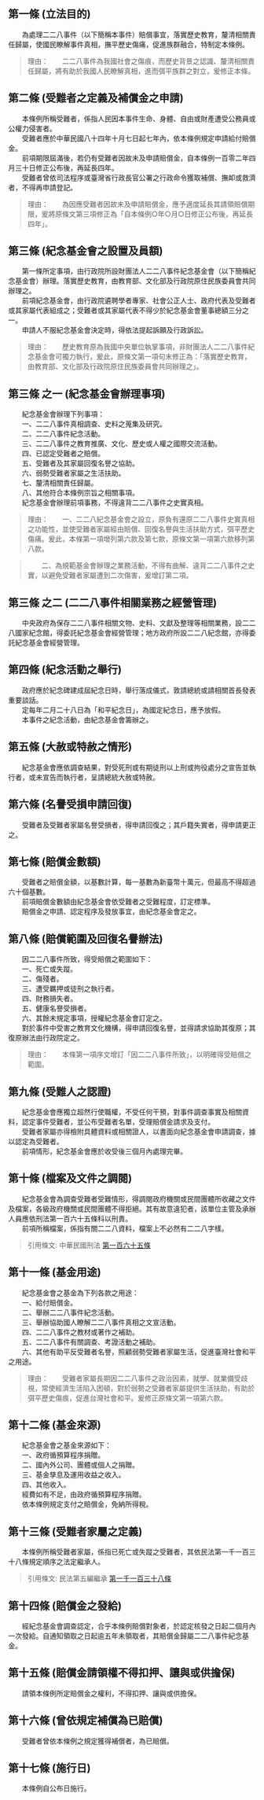 第一條 (立法目的)
-----------------
　　為處理二二八事件（以下簡稱本事件）賠償事宜，落實歷史教育，釐清相關責任歸屬，使國民瞭解事件真相，撫平歷史傷痛，促進族群融合，特制定本條例。  
> 理由：　　二二八事件為我國社會之傷痕，而歷史背景之認識、釐清相關責任歸屬，將有助於我國人民瞭解真相，進而弭平族群之對立，爰修正本條。



第二條 (受難者之定義及補償金之申請)
-----------------------------------
　　本條例所稱受難者，係指人民因本事件生命、身體、自由或財產遭受公務員或公權力侵害者。  
　　受難者應於中華民國八十四年十月七日起七年內，依本條例規定申請給付賠償金。  
　　前項期限屆滿後，若仍有受難者因故未及申請賠償金，自本條例一百零二年四月三十日修正公布後，再延長四年。  
　　受難者曾依司法程序或臺灣省行政長官公署之行政命令獲取補償、撫卹或救濟者，不得再申請登記。  
> 理由：　　為因應受難者因故未及申請賠償金，應予適度延長其請領賠償期限，爰將原條文第三項修正為「自本條例○年○月○日修正公布後，再延長四年」。



第三條 (紀念基金會之設置及員額)
-------------------------------
　　第一條所定事項，由行政院所設財團法人二二八事件紀念基金會（以下簡稱紀念基金會）辦理。落實歷史教育，由教育部、文化部及行政院原住民族委員會共同辦理之。  
　　前項紀念基金會，由行政院遴聘學者專家、社會公正人士、政府代表及受難者或其家屬代表組成之；受難者或其家屬代表不得少於紀念基金會董事總額三分之一。  
　　申請人不服紀念基金會決定時，得依法提起訴願及行政訴訟。  
> 理由：　　歷史教育原為我國中央單位執掌事項，非財團法人二二八事件紀念基金會可獨力執行，爰此，原條文第一項句末修正為：「落實歷史教育，由教育部、文化部及行政院原住民族委員會共同辦理之｣。



第三條 之一 (紀念基金會辦理事項)
--------------------------------
　　紀念基金會辦理下列事項：  
　　一、二二八事件真相調查、史料之蒐集及研究。  
　　二、二二八事件紀念活動。  
　　三、二二八事件之教育推廣、文化、歷史或人權之國際交流活動。  
　　四、已認定受難者之賠償。  
　　五、受難者及其家屬回復名譽之協助。  
　　六、弱勢受難者家屬之生活扶助。  
　　七、釐清相關責任歸屬。  
　　八、其他符合本條例宗旨之相關事項。  
　　紀念基金會辦理前項事務，不得違背二二八事件之史實真相。  
> 理由：　　一、二二八紀念基金會之設立，原負有還原二二八事件史實真相之功能性，並使受難者家屬經由賠償、回復名譽與生活扶助方式，弭平歷史傷痛。爰此，本條第一項增列第六款及第七款，原條文第一項第六款移列第八款。

> 　　二、為規範基金會辦理之業務活動，不得有曲解、違背二二八事件之史實，以避免受難者家屬遭到二次傷害，爰增訂第二項。



第三條 之二 (二二八事件相關業務之經營管理)
------------------------------------------
　　中央政府為保存二二八事件相關文物、史料、文獻及整理等相關業務，設二二八國家紀念館，得委託紀念基金會經營管理；地方政府所設二二八紀念館，亦得委託紀念基金會經營管理。  


第四條 (紀念活動之舉行)
-----------------------
　　政府應於紀念碑建成屆紀念日時，舉行落成儀式，敦請總統或請相關首長發表重要談話。  
　　定每年二月二十八日為「和平紀念日」，為國定紀念日，應予放假。  
　　本事件之紀念活動，由紀念基金會籌辦之。  


第五條 (大赦或特赦之情形)
-------------------------
　　紀念基金會應依調查結果，對受死刑或有期徒刑以上刑或拘役處分之宣告並執行者，或未宣告而執行者，呈請總統大赦或特赦。  


第六條 (名譽受損申請回復)
-------------------------
　　受難者及受難者家屬名譽受損者，得申請回復之；其戶籍失實者，得申請更正之。  


第七條 (賠償金數額)
-------------------
　　受難者之賠償金額，以基數計算，每一基數為新臺幣十萬元，但最高不得超過六十個基數。  
　　前項賠償金數額由紀念基金會依受難者之受難程度，訂定標準。  
　　賠償金之申請、認定程序及發放事宜，由紀念基金會定之。  


第八條 (賠償範圍及回復名譽辦法)
-------------------------------
　　因二二八事件所致，得受賠償之範圍如下：  
　　一、死亡或失蹤。  
　　二、傷殘者。  
　　三、遭受羈押或徒刑之執行者。  
　　四、財務損失者。  
　　五、健康名譽受損者。  
　　六、其餘未規定事項，授權紀念基金會訂定之。  
　　對於事件中受害之教育文化機構，得申請回復名譽，並得請求協助其復原；其復原辦法由行政院定之。  
> 理由：　　本條第一項序文增訂「因二二八事件所致｣，以明確得受賠償之範圍。



第九條 (受難人之認證)
---------------------
　　紀念基金會應獨立超然行使職權，不受任何干預，對事件調查事實及相關資料，認定事件受難者，並公布受難者名單，受理賠償金請求及支付。  
　　受難者家屬亦得檢附具體資料或相關證人，以書面向紀念基金會申請調查，據以認定為受難者。  
　　前項情形，紀念基金會應於收受後三個月內處理完畢。  


第十條 (檔案及文件之調閱)
-------------------------
　　紀念基金會為調查受難者受難情形，得調閱政府機關或民間團體所收藏之文件及檔案，各級政府機關或民間團體不得拒絕。其有故意違犯者，該單位主管及承辦人員應依刑法第一百六十五條科以刑責。  
　　前項所稱檔案，係指有關二二八資料，檔案上不必然有二二八字樣。  
> 引用條文: 中華民國刑法 [第一百六十五條](../../法務/刑法/中華民國刑法.md#第一百六十五條-湮滅刑事證據罪)



第十一條 (基金用途)
-------------------
　　紀念基金會之基金為下列各款之用途：  
　　一、給付賠償金。  
　　二、舉辦二二八事件紀念活動。  
　　三、舉辦協助國人瞭解二二八事件真相之文宣活動。  
　　四、二二八事件之教材或著作之補助。  
　　五、二二八事件有關調查、考證活動之補助。  
　　六、其他有助平反受難者名譽，照顧弱勢受難者家屬生活，促進臺灣社會和平之用途。  
> 理由：　　受難者家屬長期因二二八事件之政治因素，就學、就業備受歧視，常使經濟生活陷入困頓，對於弱勢之受難者家屬提供生活扶助，有助於弭平歷史傷痕，促進台灣社會和平。爰修正原條文第一項第六款。



第十二條 (基金來源)
-------------------
　　紀念基金會之基金來源如下：  
　　一、政府循預算程序捐贈。  
　　二、國內外公司、團體或個人之捐贈。  
　　三、基金孳息及運用收益之收入。  
　　四、其他收入。  
　　經費如有不足，由政府循預算程序捐贈。  
　　依本條例規定支付之賠償金，免納所得稅。  


第十三條 (受難者家屬之定義)
---------------------------
　　本條例所稱受難者家屬，係指已死亡或失蹤之受難者，其依民法第一千一百三十八條規定順序之法定繼承人。  
> 引用條文: 民法第五編繼承 [第一千一百三十八條](../../法務/民法/民法第五編繼承.md#第一千一百三十八條-法定繼承人及其順序)



第十四條 (賠償金之發給)
-----------------------
　　經紀念基金會調查認定，合乎本條例賠償對象者，於認定核發之日起二個月內一次發給。自通知領取之日起逾五年未領取者，其賠償金歸屬二二八事件紀念基金。  


第十五條 (賠償金請領權不得扣押、讓與或供擔保)
---------------------------------------------
　　請領本條例所定賠償金之權利，不得扣押、讓與或供擔保。  


第十六條 (曾依規定補償為已賠償)
-------------------------------
　　受難者曾依本條例之規定獲得補償者，為已賠償。  


第十七條 (施行日)
-----------------
　　本條例自公布日施行。